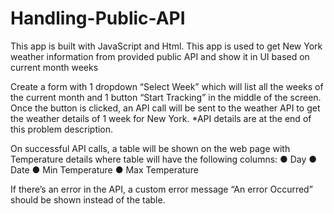 # Handling-Public-API
This app is built with JavaScript and Html.
This app is used to get New York weather information from provided public API and show it in UI based on current month weeks


Create a form with 1 dropdown “Select Week” which will list all the weeks of the current month and 1 button “Start Tracking” in the middle of the screen. Once the button is clicked, an API call will be sent to the weather API to get the weather details of 1 week for New York.
*API details are at the end of this problem description.

On successful API calls, a table will be shown on the web page with Temperature details where table will have the following columns:
●	Day
●	Date
●	Min Temperature
●	Max Temperature

If there’s an error in the API, a custom error message “An error Occurred” should be shown instead of the table.
